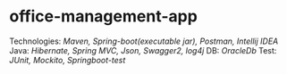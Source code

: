 # office-management-app

Technologies: _Maven, Spring-boot(executable jar), Postman, Intellij IDEA_
Java: _Hibernate, Spring MVC, Json, Swagger2, log4j_
DB: _OracleDb_
Test: _JUnit, Mockito, Springboot-test_
